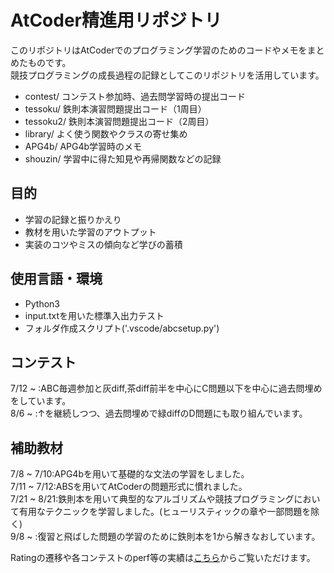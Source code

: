 # AtCoder精進用リポジトリ  
このリポジトリはAtCoderでのプログラミング学習のためのコードやメモをまとめたものです。  
競技プログラミングの成長過程の記録としてこのリポジトリを活用しています。  
- contest/ コンテスト参加時、過去問学習時の提出コード  
- tessoku/ 鉄則本演習問題提出コード（1周目）  
- tessoku2/ 鉄則本演習問題提出コード（2周目）
- library/ よく使う関数やクラスの寄せ集め   
- APG4b/ APG4b学習時のメモ  
- shouzin/ 学習中に得た知見や再帰関数などの記録  

## 目的  
- 学習の記録と振りかえり  
- 教材を用いた学習のアウトプット  
- 実装のコツやミスの傾向など学びの蓄積  
## 使用言語・環境  
- Python3  
- input.txtを用いた標準入出力テスト  
- フォルダ作成スクリプト('.vscode/abcsetup.py')  
## コンテスト  
7/12 ~ :ABC毎週参加と灰diff,茶diff前半を中心にC問題以下を中心に過去問埋めをしています。  
8/6 ~ :↑を継続しつつ、過去問埋めで緑diffのD問題にも取り組んでいます。    
## 補助教材  
7/8 ~ 7/10:APG4bを用いて基礎的な文法の学習をしました。  
7/11 ~ 7/12:ABSを用いてAtCoderの問題形式に慣れました。  
7/21 ~ 8/21:鉄則本を用いて典型的なアルゴリズムや競技プログラミングにおいて有用なテクニックを学習しました。(ヒューリスティックの章や一部問題を除く)   
9/8 ~ :復習と飛ばした問題の学習のために鉄則本を1から解きなおしています。  

Ratingの遷移や各コンテストのperf等の実績は[こちら](https://atcoder.jp/users/ars0611)からご覧いただけます。